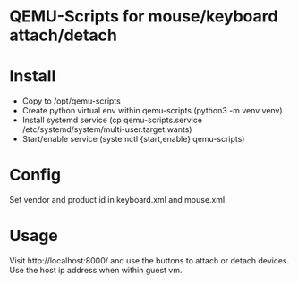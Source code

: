 QEMU-Scripts for mouse/keyboard attach/detach
=============================================

# Install
* Copy to /opt/qemu-scripts
* Create python virtual env within qemu-scripts (python3 -m venv venv)
* Install systemd service (cp qemu-scripts.service /etc/systemd/system/multi-user.target.wants)
* Start/enable service (systemctl {start,enable} qemu-scripts)

# Config
Set vendor and product id in keyboard.xml and mouse.xml.

# Usage
Visit http://localhost:8000/ and use the buttons to attach or detach devices.
Use the host ip address when within guest vm.
